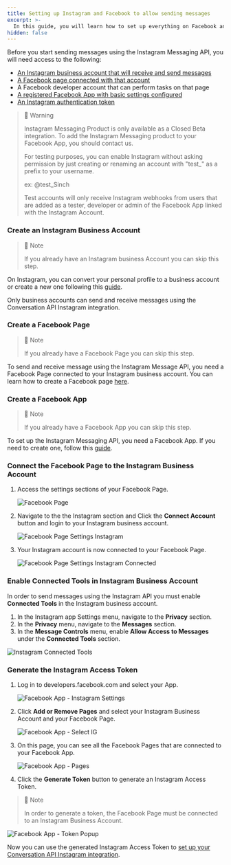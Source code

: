 ```yaml
---
title: Setting up Instagram and Facebook to allow sending messages 
excerpt: >- 
  In this guide, you will learn how to set up everything on Facebook and Instagram before sending messages 
hidden: false
---
```


Before you start sending messages using the Instagram Messaging API, you will need access to the following:

* [An Instagram business account that will receive and send messages](#create-an-instagram-business-account)
* [A Facebook page connected with that account](#create-a-facebook-page)
* A Facebook developer account that can perform tasks on that page
* [A registered Facebook App with basic settings configured](#create-a-facebook-app)
* [An Instagram authentication token](#generate-the-instagram-access-token)

> 🚧 Warning
>
> Instagram Messaging Product is only available as a Closed Beta integration. To add the Instagram Messaging product to your Facebook App, you should contact us.
> 
> For testing purposes, you can enable Instagram without asking permission by just creating or renaming an account with "test_" as a prefix to your username.
> 
> ex: @test_Sinch
> 
> Test accounts will only receive Instagram webhooks from users that are added as a tester, developer or admin of the Facebook App linked with the Instagram Account.
> 

### Create an Instagram Business Account

> 📘 Note
>
> If you already have an Instagram business Account you can skip this step.

On Instagram, you can convert your personal profile to a business account or create a new one following this [guide](https://www.facebook.com/business/help/502981923235522).

Only business accounts can send and receive messages using the Conversation API Instagram integration.

### Create a Facebook Page

> 📘 Note
>
> If you already have a Facebook Page you can skip this step.

To send and receive message using the Instagram Message API, you need a Facebook Page connected to your Instagram business account. You can learn how to create a Facebook page [here](https://www.facebook.com/business/help/104002523024878).

### Create a Facebook App

> 📘 Note
>
> If you already have a Facebook App you can skip this step.

To set up the Instagram Messaging API, you need a Facebook App. If you need to create one, follow this [guide](https://developers.facebook.com/docs/development/create-an-app/).

### Connect the Facebook Page to the Instagram Business Account

1. Access the settings sections of your Facebook Page.

   ![Facebook Page](../conversation-channel-support/images/channel-support/instagram/fb_page.png)

2. Navigate to the the Instagram section and Click the **Connect Account** button and login to your Instagram business account. 

   ![Facebook Page Settings Instagram](../conversation-channel-support/images/channel-support/instagram/fb_page_instagram.png)

4. Your Instagram account is now connected to your Facebook Page.

   ![Facebook Page Settings Instagram Connected](../conversation-channel-support/images/channel-support/instagram/fb_page_instagram_connected.png)

### Enable Connected Tools in Instagram Business Account

In order to send messages using the Instagram API you must enable **Connected Tools** in the Instagram business account.

1. In the Instagram app Settings menu, navigate to the **Privacy** section.
2. In the **Privacy** menu, navigate to the **Messages** section.
3. In the **Message Controls** menu, enable **Allow Access to Messages** under the **Connected Tools** section.

![Instagram Connected Tools](../conversation-channel-support/images/channel-support/instagram/ig_connected_tools.png)

### Generate the Instagram Access Token

1. Log in to developers.facebook.com and select your App.

   ![Facebook App - Instagram Settings](../conversation-channel-support/images/channel-support/instagram/fb_gen_token.png)

2. Click **Add or Remove Pages** and select your Instagram Business Account and your Facebook Page.

   ![Facebook App - Select IG](../conversation-channel-support/images/channel-support/instagram/fb_gen_token_add_ig.png)

3. On this page, you can see all the Facebook Pages that are connected to your Facebook App.

   ![Facebook App - Pages](../conversation-channel-support/images/channel-support/instagram/fb_gen_token_pages.png)

4. Click the **Generate Token** button to generate an Instagram Access Token.

> 📘 Note
>
> In order to generate a token, the Facebook Page must be connected to an Instagram Business Account.

   ![Facebook App - Token Popup](../conversation-channel-support/images/channel-support/instagram/fb_gen_token_popup.png)

Now you can use the generated Instagram Access Token to [set up your Conversation API Instagram integration](doc:conversation-instagram).
